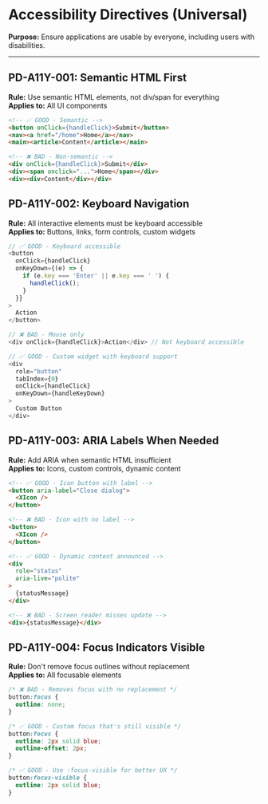 # Accessibility Directives (Universal)

**Purpose:** Ensure applications are usable by everyone, including users with disabilities.

---

## PD-A11Y-001: Semantic HTML First
**Rule:** Use semantic HTML elements, not div/span for everything  
**Applies to:** All UI components

```html
<!-- ✅ GOOD - Semantic -->
<button onClick={handleClick}>Submit</button>
<nav><a href="/home">Home</a></nav>
<main><article>Content</article></main>

<!-- ❌ BAD - Non-semantic -->
<div onClick={handleClick}>Submit</div>
<div><span onclick="...">Home</span></div>
<div><div>Content</div></div>
```

## PD-A11Y-002: Keyboard Navigation
**Rule:** All interactive elements must be keyboard accessible  
**Applies to:** Buttons, links, form controls, custom widgets

```javascript
// ✅ GOOD - Keyboard accessible
<button 
  onClick={handleClick}
  onKeyDown={(e) => {
    if (e.key === 'Enter' || e.key === ' ') {
      handleClick();
    }
  }}
>
  Action
</button>

// ❌ BAD - Mouse only
<div onClick={handleClick}>Action</div> // Not keyboard accessible

// ✅ GOOD - Custom widget with keyboard support
<div 
  role="button" 
  tabIndex={0}
  onClick={handleClick}
  onKeyDown={handleKeyDown}
>
  Custom Button
</div>
```

## PD-A11Y-003: ARIA Labels When Needed
**Rule:** Add ARIA when semantic HTML insufficient  
**Applies to:** Icons, custom controls, dynamic content

```html
<!-- ✅ GOOD - Icon button with label -->
<button aria-label="Close dialog">
  <XIcon />
</button>

<!-- ❌ BAD - Icon with no label -->
<button>
  <XIcon />
</button>

<!-- ✅ GOOD - Dynamic content announced -->
<div 
  role="status" 
  aria-live="polite"
>
  {statusMessage}
</div>

<!-- ❌ BAD - Screen reader misses update -->
<div>{statusMessage}</div>
```

## PD-A11Y-004: Focus Indicators Visible
**Rule:** Don't remove focus outlines without replacement  
**Applies to:** All focusable elements

```css
/* ❌ BAD - Removes focus with no replacement */
button:focus {
  outline: none;
}

/* ✅ GOOD - Custom focus that's still visible */
button:focus {
  outline: 2px solid blue;
  outline-offset: 2px;
}

/* ✅ GOOD - Use :focus-visible for better UX */
button:focus-visible {
  outline: 2px solid blue;
}
```